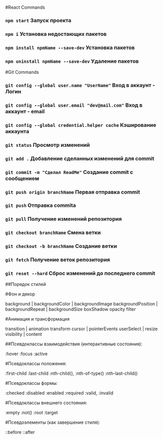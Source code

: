 #React Commands

### `npm start` Запуск проекта

### `npm i` Установка недостающих пакетов

### `npm install npmName --save-dev` Установка пакетов

### `npm uninstall npmName --save-dev` Удаление пакетов

#Git Commands

### `git config --global user.name "UserName"` Вход в аккаунт - Логин

### `git config --global user.email "dev@mail.com"` Вход в аккаунт - email

### `git config --global credential.helper cache` Кэширование аккаунта

### `git status` Просмотр изменений

### `git add .` Добавление сделанных изменений для commit

### `git commit -m "Сделал ReadMe"` Создание commit с сообщением

### `git push origin branchName` Первая отправка commit

### `git push` Отправка commita

### `git pull` Получение изменений репозитория

### `git checkout branchName` Смена ветки

### `git checkout -b branchName` Создание ветки

### `git fetch` Получение веток репозитория

### `git reset --hard` Сброс изменений до последнего commit

##Порядок стилей

#Фон и декор

background | backgroundColor | backgroundImage
backgroundPosition | backgroundRepeat | backgroundSize
boxShadow
opacity
filter

#Анимация и трансформация

transition | animation
transform
cursor | pointerEvents
userSelect | resize
visibility | content

##Псевдоклассы взаимодействия (интерактивные состояния):

:hover
:focus
:active

#Псевдоклассы положения:

:first-child
:last-child
:nth-child(), :nth-of-type()
:nth-last-child()

#Псевдоклассы формы:

:checked
:disabled
:enabled
:required
:valid, :invalid

#Псевдоклассы внешнего состояния:

:empty
:not()
:root
:target

#Псевдоэлементы (как завершение стиля):

::before
::after
